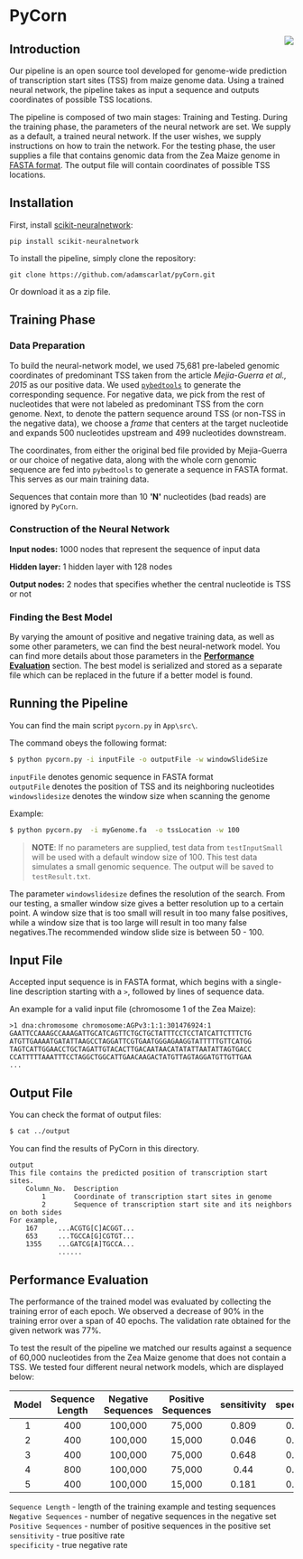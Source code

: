 # PyCorn
<img align="right" src="https://dl.dropboxusercontent.com/u/92784443/pyCorn_small.jpeg">

## Introduction
Our pipeline is an open source tool developed for genome-wide prediction of transcription start sites (TSS) from maize genome data. Using a trained neural network, the pipeline takes as input a sequence and outputs coordinates of possible TSS locations.

The pipeline is composed of two main stages: Training and Testing.
During the training phase, the parameters of the neural network are set. We supply as a default, a trained neural network. If the user wishes, we supply instructions on how to train the network.
For the testing phase, the user supplies a file that contains genomic data from the Zea Maize genome in [FASTA format](http://zhanglab.ccmb.med.umich.edu/FASTA/). The output file will contain coordinates of possible TSS locations.

## Installation
First, install [scikit-neuralnetwork](https://github.com/aigamedev/scikit-neuralnetwork):
```
pip install scikit-neuralnetwork
```

To install the pipeline, simply clone the repository:
```
git clone https://github.com/adamscarlat/pyCorn.git
```
Or download it as a zip file.

## Training Phase

### Data Preparation
To build the neural-network model, we used 75,681 pre-labeled genomic coordinates of predominant TSS taken from the article *Mejia-Guerra et al., 2015* as our positive data. We used [`pybedtools`](https://pypi.python.org/pypi/pybedtools) to generate the corresponding sequence. For negative data, we pick from the rest of nucleotides that were not labeled as predominant TSS from the corn genome. Next, to denote the pattern sequence around TSS (or non-TSS in the negative data), we choose a *frame* that centers at the target nucleotide and expands 500 nucleotides upstream and 499 nucleotides downstream.

The coordinates, from either the original bed file provided by Mejia-Guerra or our choice of negative data, along with the whole corn genomic sequence are fed into `pybedtools` to generate a sequence in FASTA format. This serves as our main training data.

Sequences that contain more than 10 **'N'** nucleotides (bad reads) are ignored by `PyCorn`.

### Construction of the Neural Network
**Input nodes:** 1000 nodes that represent the sequence of input data

**Hidden layer:** 1 hidden layer with 128 nodes

**Output nodes:** 2 nodes that specifies whether the central nucleotide is TSS or not

### Finding the Best Model
By varying the amount of positive and negative training data, as well as some other parameters, we can find the best neural-network model. You can find more details about those parameters in the [**Performance Evaluation**](#performance-evaluation) section. The best model is serialized and stored as a separate file which can be replaced in the future if a better model is found.

## Running the Pipeline
You can find the main script `pycorn.py` in `App\src\`.

The command obeys the following format:
```sh
$ python pycorn.py -i inputFile -o outputFile -w windowSlideSize
```
`inputFile` denotes genomic sequence in FASTA format  
`outputFile` denotes the position of TSS and its neighboring nucleotides  
`windowslidesize` denotes the window size when scanning the genome  

Example:
```sh
$ python pycorn.py  -i myGenome.fa  -o tssLocation -w 100
```

> **NOTE**: If no parameters are supplied, test data from `testInputSmall` will be used with a default window size of 100. This test data simulates a small genomic sequence. The output will be saved to `testResult.txt`.

The parameter `windowslidesize` defines the resolution of the search. From our testing, a smaller window size gives a better resolution up to a certain point. A window size that is too small will result in too many false positives, while a window size that is too large will result in too many false negatives.The recommended window slide size is between 50 - 100.

## Input File
Accepted input sequence is in FASTA format, which begins with a single-line description starting with a `>`, followed by lines of sequence data.

An example for a valid input file (chromosome 1 of the Zea Maize):
```
>1 dna:chromosome chromosome:AGPv3:1:1:301476924:1
GAATTCCAAAGCCAAAGATTGCATCAGTTCTGCTGCTATTTCCTCCTATCATTCTTTCTG
ATGTTGAAAATGATATTAAGCCTAGGATTCGTGAATGGGAGAAGGTATTTTTGTTCATGG
TAGTCATTGGAACCTGCTAGATTGTACACTTGACAATAACATATATTAATATTAGTGACC
CCATTTTTAAATTTCCTAGGCTGGCATTGAACAAGACTATGTTAGTAGGATGTTGTTGAA
...
```

## Output File
You can check the format of output files:
```sh
$ cat ../output
```
	
You can find the results of PyCorn in this directory.
```
output
This file contains the predicted position of transcription start sites.
    Column_No.	Description
        1		Coordinate of transcription start sites in genome
        2		Sequence of transcription start site and its neighbors on both sides
For example,
	167 	...ACGTG[C]ACGGT...
	653		...TGCCA[G]CGTGT...
	1355	...GATCG[A]TGCCA...
			......
```

## Performance Evaluation

The performance of the trained model was evaluated by collecting the training error of each epoch. We observed a decrease of 90% in the training error over a span of 40 epochs. The validation rate obtained for the given network was 77%.

To test the result of the pipeline we matched our results against a sequence of 60,000 nucleotides from the Zea Maize genome that does not contain a TSS. We tested four different neural network models, which are displayed below:

| Model      |   Sequence Length      | Negative Sequences | Positive Sequences | sensitivity | specificity |  
|:----------:|:----------------------:|:------------------:|:------------------:|:-----------:|:-----------:|
| 1          |      400               |     100,000        |  	75,000	        |  0.809      |   0.702     |
| 2          |      400               |     100,000        |    15,000          |  0.046      |   0.994     |
| 3          |      400               |     100,000        |    75,000          |  0.648      |   0.799     |
| 4          |      800               |     100,000        |    75,000          |  0.44       |   0.898     |
| 5          |      400               |     100,000        |    15,000          |  0.181      |   0.967     |

`Sequence Length` - length of the training example and testing sequences  
`Negative Sequences` - number of negative sequences in the negative set  
`Positive Sequences` - number of positive sequences in the positive set  
`sensitivity` - true positive rate  
`specificity` - true negative rate  
